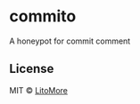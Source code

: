 # commito

A honeypot for commit comment

## License

MIT © [LitoMore](https://github.com/LitoMore)
